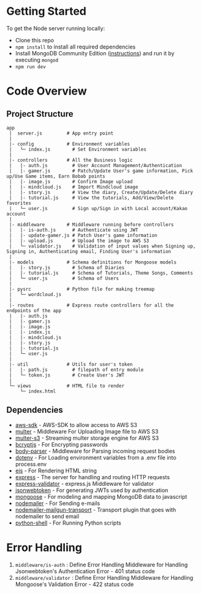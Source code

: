 # Getting Started
To get the Node server running locally:
  - Clone this repo
  - ```npm install``` to install all required dependencies
  -  Install MongoDB Community Edition ([instructions](https://docs.mongodb.com/manual/installation/#tutorials)) and run it by executing ```mongod```
  -  ```npm run dev``` 
# Code Overview
## Project Structure
```
app
 |  server.js         # App entry point
 |
 |- config            # Environment variables
 |   └─ index.js        # Set Environment variables
 |
 |- controllers       # All the Business logic
 |   |- auth.js         # User Account Management/Authentication
 |   |- gamer.js        # Patch/Update User's game information, Pick up/Use Game items, Earn Bobab points
 |   |- image.js        # Confirm Image upload
 |   |- mindcloud.js    # Import Mindcloud image
 |   |- story.js        # View the diary, Create/Update/Delete diary
 |   |- tutorial.js     # View the tutorials, Add/View/Delete favorites
 |   └─ user.js         # Sign up/Sign in with Local account/Kakao account
 |
 |- middleware        # Middleware running before controllers
 |   |- is-auth.js      # Authenticate using JWT
 |   |- update-gamer.js # Patch User's game information
 |   |- upload.js       # Upload the image to AWS S3 
 |   └─ validator.js    # Validation of input values when Signing up, Signing in, Authenticating email, Finding User's information
 |
 |- models            # Schema definitions for Mongoose models
 |   |- story.js        # Schema of Diaries
 |   |- tutorial.js     # Schema of Tutorials, Theme Songs, Comments 
 |   └─ user.js         # Schema of Users
 |
 |- pysrc             # Python file for making treemap
 |   └─ wordcloud.js    
 |
 |- routes            # Express route controllers for all the endpoints of the app
 |   |- auth.js 
 |   |- gamer.js
 |   |- image.js
 |   |- index.js
 |   |- mindcloud.js
 |   |- story.js
 |   |- tutorial.js
 |   └─ user.js
 |
 |- util              # Utils for user's token
 |   |- path.js         # filepath of entry module
 |   └─ token.js        # Create User's JWT
 |
 └─ views             # HTML file to render
     └─ index.html
```
## Dependencies
- [aws-sdk](https://github.com/aws/aws-sdk-js) - AWS-SDK to allow access to AWS S3
- [multer](https://github.com/expressjs/multer) - Middleware For Uploading Image file to AWS S3
- [multer-s3](https://github.com/badunk/multer-s3) - Streaming multer storage engine for AWS S3
- [bcryptjs](https://github.com/dcodeIO/bcrypt.js/) - For Encrypting passwords
- [body-parser](https://github.com/expressjs/body-parser) - Middleware for Parsing incoming request bodies
- [dotenv](https://github.com/motdotla/dotenv) - For Loading environment variables from a .env file into process.env
- [ejs](https://github.com/mde/ejs) - For Rendering HTML string
- [express](https://github.com/expressjs/express) - The server for handling and routing HTTP requests
- [express-validator](https://github.com/express-validator/express-validator) - express.js Middleware for validator
- [jsonwebtoken](https://github.com/auth0/node-jsonwebtoken) - For generating JWTs used by authentication
- [mongoose](https://github.com/Automattic/mongoose) - For modeling and mapping MongoDB data to javascript
- [nodemailer](https://github.com/nodemailer/nodemailer) - For Sending e-mails
- [nodemailer-mailgun-transport](https://github.com/orliesaurus/nodemailer-mailgun-transport) - Transport plugin that goes with nodemailer to send email
- [python-shell](https://github.com/extrabacon/python-shell) - For Running Python scripts

# Error Handling
1. ```middleware/is-auth``` : Define Error Handling Middleware for Handling Jsonwebtoken's Authentication Error - 401 status code
2. ```middleware/validator``` : Define Error Handling Middleware for Handling Mongoose's Validation Error - 422 status code
